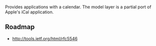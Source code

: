 Provides applications with a calendar. The model layer is a partial port of
Apple's iCal application.


Roadmap
-------

* http://tools.ietf.org/html/rfc5546